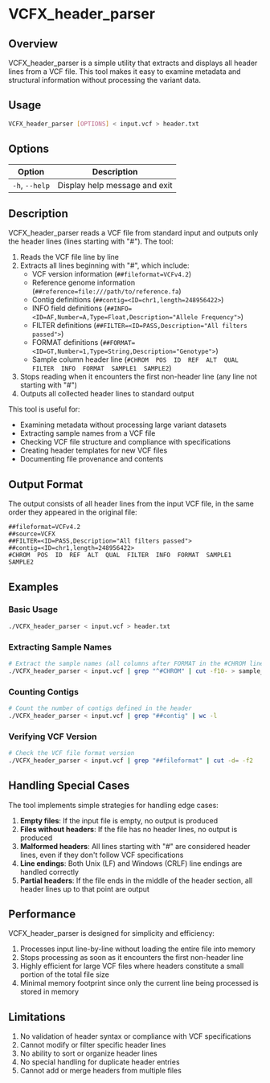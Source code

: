 # VCFX_header_parser

## Overview

VCFX_header_parser is a simple utility that extracts and displays all header lines from a VCF file. This tool makes it easy to examine metadata and structural information without processing the variant data.

## Usage

```bash
VCFX_header_parser [OPTIONS] < input.vcf > header.txt
```

## Options

| Option | Description |
|--------|-------------|
| `-h`, `--help` | Display help message and exit |

## Description

VCFX_header_parser reads a VCF file from standard input and outputs only the header lines (lines starting with "#"). The tool:

1. Reads the VCF file line by line
2. Extracts all lines beginning with "#", which include:
   - VCF version information (`##fileformat=VCFv4.2`)
   - Reference genome information (`##reference=file:///path/to/reference.fa`)
   - Contig definitions (`##contig=<ID=chr1,length=248956422>`)
   - INFO field definitions (`##INFO=<ID=AF,Number=A,Type=Float,Description="Allele Frequency">`)
   - FILTER definitions (`##FILTER=<ID=PASS,Description="All filters passed">`)
   - FORMAT definitions (`##FORMAT=<ID=GT,Number=1,Type=String,Description="Genotype">`)
   - Sample column header line (`#CHROM  POS  ID  REF  ALT  QUAL  FILTER  INFO  FORMAT  SAMPLE1  SAMPLE2`)
3. Stops reading when it encounters the first non-header line (any line not starting with "#")
4. Outputs all collected header lines to standard output

This tool is useful for:
- Examining metadata without processing large variant datasets
- Extracting sample names from a VCF file
- Checking VCF file structure and compliance with specifications
- Creating header templates for new VCF files
- Documenting file provenance and contents

## Output Format

The output consists of all header lines from the input VCF file, in the same order they appeared in the original file:

```
##fileformat=VCFv4.2
##source=VCFX
##FILTER=<ID=PASS,Description="All filters passed">
##contig=<ID=chr1,length=248956422>
#CHROM  POS  ID  REF  ALT  QUAL  FILTER  INFO  FORMAT  SAMPLE1  SAMPLE2
```

## Examples

### Basic Usage

```bash
./VCFX_header_parser < input.vcf > header.txt
```

### Extracting Sample Names

```bash
# Extract the sample names (all columns after FORMAT in the #CHROM line)
./VCFX_header_parser < input.vcf | grep "^#CHROM" | cut -f10- > sample_names.txt
```

### Counting Contigs

```bash
# Count the number of contigs defined in the header
./VCFX_header_parser < input.vcf | grep "##contig" | wc -l
```

### Verifying VCF Version

```bash
# Check the VCF file format version
./VCFX_header_parser < input.vcf | grep "##fileformat" | cut -d= -f2
```

## Handling Special Cases

The tool implements simple strategies for handling edge cases:

1. **Empty files**: If the input file is empty, no output is produced
2. **Files without headers**: If the file has no header lines, no output is produced
3. **Malformed headers**: All lines starting with "#" are considered header lines, even if they don't follow VCF specifications
4. **Line endings**: Both Unix (LF) and Windows (CRLF) line endings are handled correctly
5. **Partial headers**: If the file ends in the middle of the header section, all header lines up to that point are output

## Performance

VCFX_header_parser is designed for simplicity and efficiency:

1. Processes input line-by-line without loading the entire file into memory
2. Stops processing as soon as it encounters the first non-header line
3. Highly efficient for large VCF files where headers constitute a small portion of the total file size
4. Minimal memory footprint since only the current line being processed is stored in memory

## Limitations

1. No validation of header syntax or compliance with VCF specifications
2. Cannot modify or filter specific header lines
3. No ability to sort or organize header lines
4. No special handling for duplicate header entries
5. Cannot add or merge headers from multiple files 